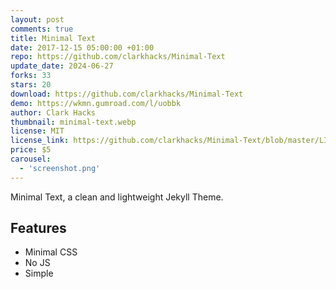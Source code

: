```yaml
---
layout: post
comments: true
title: Minimal Text
date: 2017-12-15 05:00:00 +01:00
repo: https://github.com/clarkhacks/Minimal-Text
update_date: 2024-06-27
forks: 33
stars: 20
download: https://github.com/clarkhacks/Minimal-Text
demo: https://wkmn.gumroad.com/l/uobbk
author: Clark Hacks
thumbnail: minimal-text.webp
license: MIT
license_link: https://github.com/clarkhacks/Minimal-Text/blob/master/LICENSE
price: $5
carousel:
  - 'screenshot.png'
---
```


Minimal Text, a clean and lightweight Jekyll Theme.

## Features

* Minimal CSS
* No JS
* Simple
